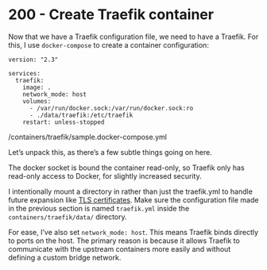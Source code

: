 # 200 - Create Traefik container

Now that we have a Traefik configuration file, we need to have a Traefik. For this, I use ```docker-compose``` to create a container configuration:

```
version: "2.3"

services:
  traefik:
    image: .
    network_mode: host
    volumes:
      - /var/run/docker.sock:/var/run/docker.sock:ro
      - ./data/traefik:/etc/traefik
    restart: unless-stopped
```
/containers/traefik/sample.docker-compose.yml

Let’s unpack this, as there’s a few subtle things going on here.

The docker socket is bound the container read-only, so Traefik only has read-only access to Docker, for slightly increased security.

I intentionally mount a directory in rather than just the traefik.yml to handle future expansion like [TLS certificates](https://theorangeone.net/posts/hello-world-with-traefik/#tls). Make sure the configuration file made in the previous section is named ```traefik.yml``` inside the ```containers/traefik/data/``` directory.

For ease, I’ve also set ```network_mode: host```. This means Traefik binds directly to ports on the host. The primary reason is because it allows Traefik to communicate with the upstream containers more easily and without defining a custom bridge network.
